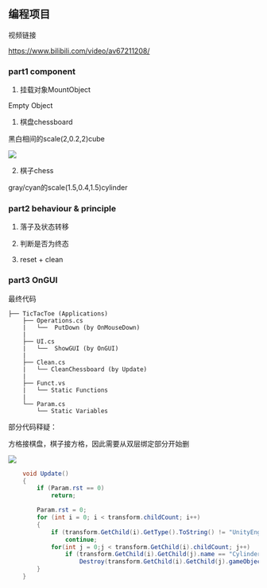 ## 编程项目

视频链接

https://www.bilibili.com/video/av67211208/

### part1 component

1. 挂载对象MountObject

Empty Object

1. 棋盘chessboard

黑白相间的scale(2,0.2,2)cube

![](https://raw.githubusercontent.com/glb400/glb400.github.io/master/_posts/img/2.png)

2. 棋子chess

gray/cyan的scale(1.5,0.4,1.5)cylinder

### part2 behaviour & principle

1. 落子及状态转移

2. 判断是否为终态

3. reset + clean

### part3 OnGUI

最终代码

```
├── TicTacToe (Applications)
    ├── Operations.cs
    |   └──  PutDown (by OnMouseDown)
    |
    ├── UI.cs
    |   └──  ShowGUI (by OnGUI)
    |
    ├── Clean.cs
    |   └── CleanChessboard (by Update)
    |
    ├── Funct.vs
    |   └── Static Functions
    |
    └── Param.cs
        └── Static Variables  
```

部分代码释疑：

方格接棋盘，棋子接方格，因此需要从双层绑定部分开始删

![](https://raw.githubusercontent.com/glb400/glb400.github.io/master/_posts/img/3.png)

```csharp
    void Update()
    {
        if (Param.rst == 0)
            return;

        Param.rst = 0;
        for (int i = 0; i < transform.childCount; i++)
        {
            if (transform.GetChild(i).GetType().ToString() != "UnityEngine.Transform")
                continue;
            for(int j = 0;j < transform.GetChild(i).childCount; j++)
                if (transform.GetChild(i).GetChild(j).name == "Cylinder")
                    Destroy(transform.GetChild(i).GetChild(j).gameObject);
        }
    }
```
